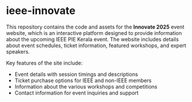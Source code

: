 # ieee-innovate

This repository contains the code and assets for the **Innovate 2025** event website, which is an interactive platform designed to provide information about the upcoming IEEE PIE Kerala event. The website includes details about event schedules, ticket information, featured workshops, and expert speakers.

Key features of the site include:
- Event details with session timings and descriptions
- Ticket purchase options for IEEE and non-IEEE members
- Information about the various workshops and competitions
- Contact information for event inquiries and support

